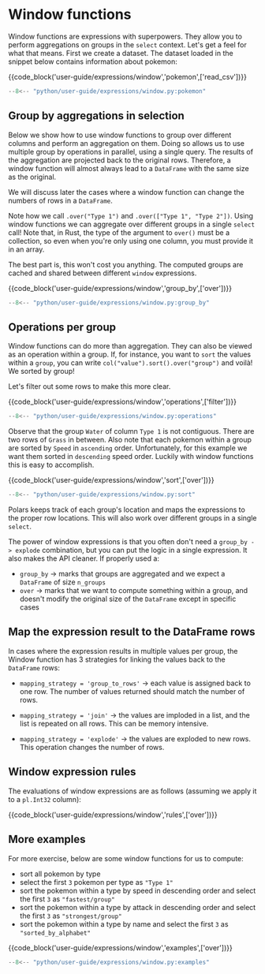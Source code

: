 # Window functions

Window functions are expressions with superpowers. They allow you to perform aggregations on groups in the
`select` context. Let's get a feel for what that means. First we create a dataset. The dataset loaded in the
snippet below contains information about pokemon:

{{code_block('user-guide/expressions/window','pokemon',['read_csv'])}}

```python exec="on" result="text" session="user-guide/window"
--8<-- "python/user-guide/expressions/window.py:pokemon"
```

## Group by aggregations in selection

Below we show how to use window functions to group over different columns and perform an aggregation on them.
Doing so allows us to use multiple group by operations in parallel, using a single query. The results of the aggregation
are projected back to the original rows. Therefore, a window function will almost always lead to a `DataFrame` with the same size as the original.

We will discuss later the cases where a window function can change the numbers of rows in a `DataFrame`.

Note how we call `.over("Type 1")` and `.over(["Type 1", "Type 2"])`. Using window functions we can aggregate over different groups in a single `select` call! Note that, in Rust, the type of the argument to `over()` must be a collection, so even when you're only using one column, you must provide it in an array.

The best part is, this won't cost you anything. The computed groups are cached and shared between different `window` expressions.

{{code_block('user-guide/expressions/window','group_by',['over'])}}

```python exec="on" result="text" session="user-guide/window"
--8<-- "python/user-guide/expressions/window.py:group_by"
```

## Operations per group

Window functions can do more than aggregation. They can also be viewed as an operation within a group. If, for instance, you
want to `sort` the values within a `group`, you can write `col("value").sort().over("group")` and voilà! We sorted by group!

Let's filter out some rows to make this more clear.

{{code_block('user-guide/expressions/window','operations',['filter'])}}

```python exec="on" result="text" session="user-guide/window"
--8<-- "python/user-guide/expressions/window.py:operations"
```

Observe that the group `Water` of column `Type 1` is not contiguous. There are two rows of `Grass` in between. Also note
that each pokemon within a group are sorted by `Speed` in `ascending` order. Unfortunately, for this example we want them sorted in
`descending` speed order. Luckily with window functions this is easy to accomplish.

{{code_block('user-guide/expressions/window','sort',['over'])}}

```python exec="on" result="text" session="user-guide/window"
--8<-- "python/user-guide/expressions/window.py:sort"
```

Polars keeps track of each group's location and maps the expressions to the proper row locations. This will also work over different groups in a single `select`.

The power of window expressions is that you often don't need a `group_by -> explode` combination, but you can put the logic in a single expression. It also makes the API cleaner. If properly used a:

- `group_by` -> marks that groups are aggregated and we expect a `DataFrame` of size `n_groups`
- `over` -> marks that we want to compute something within a group, and doesn't modify the original size of the `DataFrame` except in specific cases

## Map the expression result to the DataFrame rows

In cases where the expression results in multiple values per group, the Window function has 3 strategies for linking the values back to the `DataFrame` rows:

- `mapping_strategy = 'group_to_rows'` -> each value is assigned back to one row. The number of values returned should match the number of rows.

- `mapping_strategy = 'join'` -> the values are imploded in a list, and the list is repeated on all rows. This can be memory intensive.

- `mapping_strategy = 'explode'` -> the values are exploded to new rows. This operation changes the number of rows.

## Window expression rules

The evaluations of window expressions are as follows (assuming we apply it to a `pl.Int32` column):

{{code_block('user-guide/expressions/window','rules',['over'])}}

## More examples

For more exercise, below are some window functions for us to compute:

- sort all pokemon by type
- select the first `3` pokemon per type as `"Type 1"`
- sort the pokemon within a type by speed in descending order and select the first `3` as `"fastest/group"`
- sort the pokemon within a type by attack in descending order and select the first `3` as `"strongest/group"`
- sort the pokemon within a type by name and select the first `3` as `"sorted_by_alphabet"`

{{code_block('user-guide/expressions/window','examples',['over'])}}

```python exec="on" result="text" session="user-guide/window"
--8<-- "python/user-guide/expressions/window.py:examples"
```
